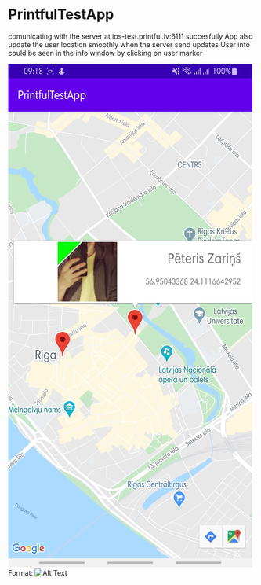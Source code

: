 # PrintfulTestApp
comunicating with the server at ios-test.printful.lv:6111 succesfully 
App also update the user location smoothly when the server send updates
User info could be seen in the info window by clicking on user marker 


![Demo](/media/screenshot.jpg)
Format: ![Alt Text](url)
